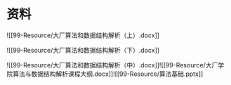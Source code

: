 



# 资料

![[99-Resource/大厂算法和数据结构解析（上）.docx]]

![[99-Resource/大厂算法和数据结构解析（下）.docx]]

![[99-Resource/大厂算法和数据结构解析（中）.docx]]![[99-Resource/大厂学院算法与数据结构解析课程大纲.docx]]![[99-Resource/算法基础.pptx]]